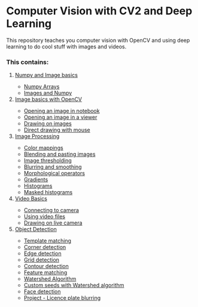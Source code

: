 # Computer Vision with CV2 and Deep Learning

This repository teaches you computer vision with OpenCV and using deep learning to do cool 
stuff with images and videos.

### This contains:
<ol>
    <li><a href="Section - 1: NumPy and Image basics">Numpy and Image basics</a></li>
        <ul>
            <li><a href="Section - 1: NumPy and Image basics/00-NumPy-Arrays.ipynb">Numpy Arrays</a></li>
            <li><a href="Section - 1: NumPy and Image basics/01-Images-and-NumPy.ipynb">Images and Numpy</a></li>
        </ul>
    <li><a href="Section - 2: Image Basics with OpenCV">Image basics with OpenCV</a></li>
        <ul>
            <li><a href="">Opening an image in notebook</a></li>
            <li><a href="">Opening an image in a viewer</a></li>
            <li><a href="">Drawing on images</a></li>
            <li><a href="">Direct drawing with mouse</a></li>
        </ul>        
    <li><a href="Section - 3: Image Processing">Image Processing</a></li>
        <ul>
            <li><a href="">Color mappings</a></li>
            <li><a href="">Blending and pasting images</a></li>
            <li><a href="">Image thresholding</a></li>
            <li><a href="">Blurring and smoothing</a></li>
            <li><a href="">Morphological operators</a></li>
            <li><a href="">Gradients</a></li>
            <li><a href="">Histograms</a></li>
            <li><a href="">Masked histograms</a></li>
        </ul>    
    <li><a href="Section - 4: Video Basics">Video Basics</a></li>
        <ul>
            <li><a href="">Connecting to camera</a></li>
            <li><a href="">Using video files</a></li>
            <li><a href="">Drawing on live camera</a></li>
        </ul>    
    <li><a href="Section - 5: Object Detection">Object Detection</a></li>
        <ul>
            <li><a href="">Template matching</a></li>
            <li><a href="">Corner detection</a></li>
            <li><a href="">Edge detection</a></li>
            <li><a href="">Grid detection</a></li>
            <li><a href="">Contour detection</a></li>
            <li><a href="">Feature matching</a></li>
            <li><a href="">Watershed Algorithm</a></li>
            <li><a href="">Custom seeds with Watershed algorithm</a></li>
            <li><a href="">Face detection</a></li>
            <li><a href="">Project - Licence plate blurring</a></li>
        </ul>    
</ol>
